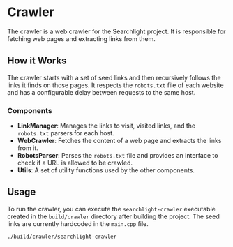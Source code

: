# Crawler

The crawler is a web crawler for the Searchlight project. It is responsible for fetching web pages and extracting links from them.

## How it Works

The crawler starts with a set of seed links and then recursively follows the links it finds on those pages. It respects the `robots.txt` file of each website and has a configurable delay between requests to the same host.

### Components

- **LinkManager**: Manages the links to visit, visited links, and the `robots.txt` parsers for each host.
- **WebCrawler**: Fetches the content of a web page and extracts the links from it.
- **RobotsParser**: Parses the `robots.txt` file and provides an interface to check if a URL is allowed to be crawled.
- **Utils**: A set of utility functions used by the other components.

## Usage

To run the crawler, you can execute the `searchlight-crawler` executable created in the `build/crawler` directory after building the project. The seed links are currently hardcoded in the `main.cpp` file.

```bash
./build/crawler/searchlight-crawler
```
